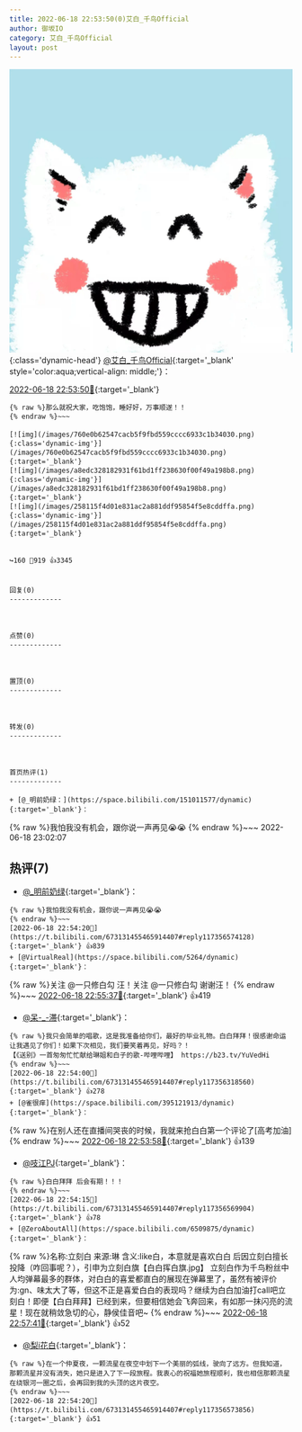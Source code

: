 ```yaml
---
title: 2022-06-18 22:53:50(0)艾白_千鸟Official
author: 御坂IO
category: 艾白_千鸟Official
layout: post
---
```


![img](/images/9ae8b9445fd0665cc014d9080156a45271be73c6.jpg){:class='dynamic-head'}
[@艾白_千鸟Official](https://space.bilibili.com/334537711/dynamic){:target='_blank' style='color:aqua;vertical-align: middle;'}：

[2022-06-18 22:53:50🔗](https://t.bilibili.com/673131455465914407){:target='_blank'}

~~~
{% raw %}那么就祝大家，吃饱饱，睡好好，万事顺遂！！
{% endraw %}~~~

[![img](/images/760e0b62547cacb5f9fbd559cccc6933c1b34030.png){:class='dynamic-img'}](/images/760e0b62547cacb5f9fbd559cccc6933c1b34030.png){:target='_blank'}
[![img](/images/a8edc328182931f61bd1ff238630f00f49a198b8.png){:class='dynamic-img'}](/images/a8edc328182931f61bd1ff238630f00f49a198b8.png){:target='_blank'}
[![img](/images/258115f4d01e831ac2a881ddf95854f5e8cddffa.png){:class='dynamic-img'}](/images/258115f4d01e831ac2a881ddf95854f5e8cddffa.png){:target='_blank'}


↪️160 💬919 👍3345


回复(0)
-------------



点赞(0)
-------------



置顶(0)
-------------



转发(0)
-------------



首页热评(1)
-------------

+ [@_明前奶绿：](https://space.bilibili.com/151011577/dynamic){:target='_blank'}：
~~~
{% raw %}我怕我没有机会，跟你说一声再见😭😭
{% endraw %}~~~
2022-06-18 23:02:07


热评(7)
-------------

+ [@_明前奶绿](https://space.bilibili.com/151011577/dynamic){:target='_blank'}：
~~~
{% raw %}我怕我没有机会，跟你说一声再见😭😭
{% endraw %}~~~
[2022-06-18 22:54:20🔗](https://t.bilibili.com/673131455465914407#reply117356574128){:target='_blank'} 👍839
+ [@VirtualReal](https://space.bilibili.com/5264/dynamic){:target='_blank'}：
~~~
{% raw %}关注 @一只修白勾 汪！关注 @一只修白勾 谢谢汪！
{% endraw %}~~~
[2022-06-18 22:55:37🔗](https://t.bilibili.com/673131455465914407#reply117356557184){:target='_blank'} 👍419
+ [@呆-_-滞](https://space.bilibili.com/286670286/dynamic){:target='_blank'}：
~~~
{% raw %}我只会简单的唱歌，这是我准备给你们，最好的毕业礼物。白白拜拜！很感谢命运让我遇见了你们！如果下次相见，我们要笑着再见，好吗？！
【《送别》一首匆匆忙忙献给琳姐和白子的歌-哔哩哔哩】 https://b23.tv/YuVedHi
{% endraw %}~~~
[2022-06-18 22:54:00🔗](https://t.bilibili.com/673131455465914407#reply117356318560){:target='_blank'} 👍278
+ [@雀很痒](https://space.bilibili.com/395121913/dynamic){:target='_blank'}：
~~~
{% raw %}在别人还在直播间哭丧的时候，我就来抢白白第一个评论了[高考加油]
{% endraw %}~~~
[2022-06-18 22:53:58🔗](https://t.bilibili.com/673131455465914407#reply117356396400){:target='_blank'} 👍139
+ [@吱江PJ](https://space.bilibili.com/190990240/dynamic){:target='_blank'}：
~~~
{% raw %}白白拜拜 后会有期！！！
{% endraw %}~~~
[2022-06-18 22:54:15🔗](https://t.bilibili.com/673131455465914407#reply117356569904){:target='_blank'} 👍78
+ [@ZeroAboutAll](https://space.bilibili.com/6509875/dynamic){:target='_blank'}：
~~~
{% raw %}名称:立刻白
来源:琳
含义:like白，本意就是喜欢白白
后因立刻白擅长投降（咋回事呢？），引申为立刻白旗【白白挥白旗.jpg】
立刻白作为千鸟粉丝中人均弹幕最多的群体，对白白的喜爱都直白的展现在弹幕里了，虽然有被评价为:gn、味太大了等，但这不正是喜爱白白的表现吗？继续为白白加油打call吧立刻白！即便【白白拜拜】已经到来，但要相信她会飞奔回来，有如那一抹闪亮的流星！现在就稍敛急切的心，静侯佳音吧~
{% endraw %}~~~
[2022-06-18 22:57:41🔗](https://t.bilibili.com/673131455465914407#reply117356979856){:target='_blank'} 👍52
+ [@梨i花白](https://space.bilibili.com/4859949/dynamic){:target='_blank'}：
~~~
{% raw %}在一个仲夏夜，一颗流星在夜空中划下一个美丽的弧线，驶向了远方。但我知道，那颗流星并没有消失，她只是进入了下一段旅程。我衷心的祝福她旅程顺利，我也相信那颗流星在绕银河一圈之后，会再回到我的头顶的这片夜空。
{% endraw %}~~~
[2022-06-18 22:54:20🔗](https://t.bilibili.com/673131455465914407#reply117356573856){:target='_blank'} 👍51



